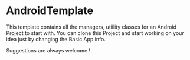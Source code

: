 # AndroidTemplate

This template contains all the managers, utiility classes for an Android Project to start with. You can clone this Project and start working on your idea just by changing the Basic App info.

Suggestions are always welcome !
